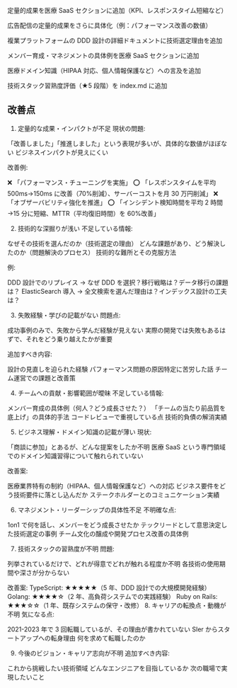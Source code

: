 定量的成果を医療 SaaS セクションに追加（KPI、レスポンスタイム短縮など）

広告配信の定量的成果をさらに具体化（例：パフォーマンス改善の数値）

複業プラットフォームの DDD 設計の詳細ドキュメントに技術選定理由を追加

メンバー育成・マネジメントの具体例を医療 SaaS セクションに追加

医療ドメイン知識（HIPAA 対応、個人情報保護など）への言及を追加

技術スタック習熟度評価（★5 段階）を index.md に追加

## 改善点

1. 定量的な成果・インパクトが不足
   現状の問題:

「改善しました」「推進しました」という表現が多いが、具体的な数値がほぼない
ビジネスインパクトが見えにくい

改善例:

❌ 「パフォーマンス・チューニングを実施」
⭕ 「レスポンスタイムを平均 500ms→150ms に改善（70%削減）、サーバーコストを月 30 万円削減」
❌ 「オブザーバビリティ強化を推進」
⭕ 「インシデント検知時間を平均 2 時間 →15 分に短縮、MTTR（平均復旧時間）を 60%改善」

2. 技術的な深掘りが浅い
   不足している情報:

なぜその技術を選んだのか（技術選定の理由）
どんな課題があり、どう解決したのか（問題解決のプロセス）
技術的な難所とその克服方法

例:

DDD 設計でのリプレイス → なぜ DDD を選択？移行戦略は？データ移行の課題は？
ElasticSearch 導入 → 全文検索を選んだ理由は？インデックス設計の工夫は？

3. 失敗経験・学びの記載がない
   問題点:

成功事例のみで、失敗から学んだ経験が見えない
実際の開発では失敗もあるはずで、それをどう乗り越えたかが重要

追加すべき内容:

設計の見直しを迫られた経験
パフォーマンス問題の原因特定に苦労した話
チーム運営での課題と改善策

4. チームへの貢献・影響範囲が曖昧
   不足している情報:

メンバー育成の具体例（何人？どう成長させた？）
「チームの当たり前品質を底上げ」の具体的手法
コードレビューで重視している点
技術的負債の解消実績

5. ビジネス理解・ドメイン知識の記載が薄い
   現状:

「商談に参加」とあるが、どんな提案をしたか不明
医療 SaaS という専門領域でのドメイン知識習得について触れられていない

改善案:

医療業界特有の制約（HIPAA、個人情報保護など）への対応
ビジネス要件をどう技術要件に落とし込んだか
ステークホルダーとのコミュニケーション実績

6. マネジメント・リーダーシップの具体性不足
   不明確な点:

1on1 で何を話し、メンバーをどう成長させたか
テックリードとして意思決定した技術選定の事例
チーム文化の醸成や開発プロセス改善の具体例

7. 技術スタックの習熟度が不明
   問題:

列挙されているだけで、どれが得意でどれが触れる程度か不明
各技術の使用期間や深さが分からない

改善案:
TypeScript: ★★★★★（5 年、DDD 設計での大規模開発経験）
Golang: ★★★★☆（2 年、高負荷システムでの実践経験）
Ruby on Rails: ★★★☆☆（1 年、既存システムの保守・改修） 8. キャリアの転換点・動機が不明
気になる点:

2021-2023 年で 3 回転職しているが、その理由が書かれていない
SIer からスタートアップへの転身理由
何を求めて転職したのか

9. 今後のビジョン・キャリア志向が不明
   追加すべき内容:

これから挑戦したい技術領域
どんなエンジニアを目指しているか
次の職場で実現したいこと
